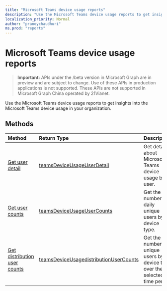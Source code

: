```yaml
---
title: "Microsoft Teams device usage reports"
description: "Use the Microsoft Teams device usage reports to get insights into the Microsoft Teams device usage in your organization. "
localization_priority: Normal
author: "pranoychaudhuri"
ms.prod: "reports"
---
```


# Microsoft Teams device usage reports

> **Important:** APIs under the /beta version in Microsoft Graph are in preview and are subject to change. Use of these APIs in production applications is not supported. These APIs are not supported in Microsoft Graph China operated by 21Vianet.

Use the Microsoft Teams device usage reports to get insights into the Microsoft Teams device usage in your organization. 

## Methods

| Method                                   | Return Type                              | Description                              |
| :--------------------------------------- | :--------------------------------------- | :--------------------------------------- |
| [Get user detail](../api/reportroot-getteamsdeviceusageuserdetail.md) | [teamsDeviceUsageUserDetail](../resources/teamsdeviceusageuserdetail.md) | Get details about Microsoft Teams device usage by user. |
| [Get user counts](../api/reportroot-getteamsdeviceusageusercounts.md) | [teamsDeviceUsageUserCounts](../resources/teamsdeviceusageusercounts.md) | Get the number of daily unique users by device type. |
| [Get distribution user counts](../api/reportroot-getteamsdeviceusagedistributionusercounts.md) | [teamsDeviceUsagedistributionUserCounts](../resources/teamsdeviceusagedistributionusercounts.md) | Get the number of unique users by device type over the selected time period. |
